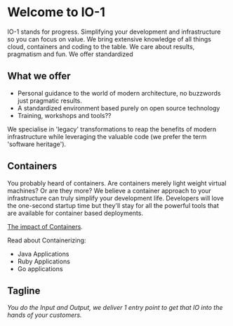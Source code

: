 # Welcome to IO-1 

IO-1 stands for progress. Simplifying your development and infrastructure so you can focus on value. We bring extensive knowledge of all things cloud, containers and coding to the table. We care about results, pragmatism and fun. We offer standardized 

## What we offer
* Personal guidance to the world of modern architecture, no buzzwords just pragmatic results.
* A standardized environment based purely on open source technology
* Training, workshops and tools??

We specialise in 'legacy' transformations to reap the benefits of modern infrastructure while leveraging the valuable code (we prefer the term 'software heritage'). 

## Containers

You probably heard of containers. Are containers merely light weight virtual machines? Or are they more? We believe a container approach to your infrastructure can truly simplify your development life. Developers will love the one-second startup time but they'll stay for all the powerful tools that are available for container based deployments.

[The impact of Containers](containers.html).

Read about Containerizing: 
- Java Applications
- Ruby Applications
- Go applications

## Tagline
_You do the Input and Output, we deliver 1 entry point to get that IO into the hands of your customers._



